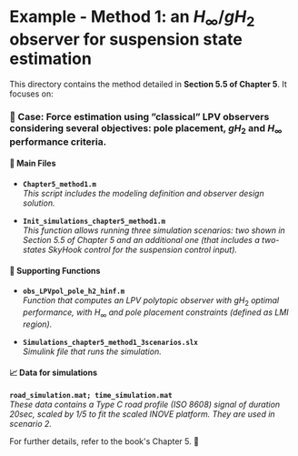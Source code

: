 # Example - Method 1: an $H_\infty/gH_2$ observer for suspension state estimation

This directory contains the method detailed in **Section 5.5  of Chapter 5**. It focuses on:

### 📌 Case: Force estimation using ”classical” LPV observers considering several objectives: pole placement, $gH_2$ and $H_\infty$ performance criteria.

#### 📂 Main Files
- **`Chapter5_method1.m`**  
  *This script includes the modeling definition and observer design solution.*

- **`Init_simulations_chapter5_method1.m`**  
  *This function allows running three simulation scenarios: two shown in Section 5.5 of Chapter 5 and an additional one (that includes a two-states SkyHook control for the suspension control input).*

#### 🔧 Supporting Functions
- **`obs_LPVpol_pole_h2_hinf.m`**  
  *Function that computes an LPV polytopic observer with* $gH_2$ *optimal performance, with* $H_\infty$ *and pole placement constraints (defined as LMI region).*

- **`Simulations_chapter5_method1_3scenarios.slx`**  
  *Simulink file that runs the simulation.*

#### 📈 Data for simulations
 **`road_simulation.mat; time_simulation.mat`**  
  *These data contains a Type C road profile (ISO 8608) signal of duration 20sec, scaled by 1/5 to fit the scaled INOVE platform. They are used in scenario 2.*

For further details, refer to the book's Chapter 5. 📖
